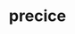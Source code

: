 ---
title: "precice"
layout: cache
categories: [package, develop]
meta: {"compilers": ["cce@=18.0.0", "gcc@=11.4.0", "gcc@=9.4.0", "oneapi@=2024.2.1"], "num_specs": 35, "num_specs_by_stack": {"e4s": 6, "e4s-cray-rhel": 9, "e4s-neoverse-v2": 7, "e4s-neoverse_v1": 3, "e4s-oneapi": 8, "e4s-power": 2, "root": 35}, "oss": ["rhel8", "ubuntu20.04", "ubuntu22.04"], "platforms": ["linux"], "stacks": ["e4s", "e4s-cray-rhel", "e4s-neoverse-v2", "e4s-neoverse_v1", "e4s-oneapi", "e4s-power", "root"], "targets": ["neoverse_v1", "neoverse_v2", "ppc64le", "x86_64_v3"], "versions": ["3.1.2"]}
spec_details: [{"compiler": "oneapi@=2024.2.1", "hash": "4ahl72ty4cfqa2voeyphrhofzncczeoc", "os": "ubuntu22.04", "platform": "linux", "size": "-", "stacks": ["e4s-oneapi", "root"], "target": "x86_64_v3", "variants": ["build_system=cmake", "build_type=Release", "generator=make", "~ipo", "+mpi", "+petsc", "~python", "+shared"], "versions": ["3.1.2"]}, {"compiler": "gcc@=9.4.0", "hash": "4masrrmgl3rd6i2o2ht7heg574f7whcy", "os": "ubuntu20.04", "platform": "linux", "size": "-", "stacks": ["e4s-power", "root"], "target": "ppc64le", "variants": ["build_system=cmake", "build_type=Release", "generator=make", "~ipo", "+mpi", "+petsc", "~python", "+shared"], "versions": ["3.1.2"]}, {"compiler": "gcc@=11.4.0", "hash": "5qrmbey4lpjaptxlucmnx6eb7uxcq3zy", "os": "ubuntu22.04", "platform": "linux", "size": "-", "stacks": ["e4s", "root"], "target": "x86_64_v3", "variants": ["build_system=cmake", "build_type=Release", "generator=make", "~ipo", "+mpi", "+petsc", "~python", "+shared"], "versions": ["3.1.2"]}, {"compiler": "cce@=18.0.0", "hash": "66nl3xgeugbwwfvnfbn3u6dw5ndemirj", "os": "rhel8", "platform": "linux", "size": "-", "stacks": ["e4s-cray-rhel", "root"], "target": "x86_64_v3", "variants": ["build_system=cmake", "build_type=Release", "generator=make", "~ipo", "+mpi", "+petsc", "~python", "+shared"], "versions": ["3.1.2"]}, {"compiler": "gcc@=11.4.0", "hash": "7glv62pdpftt42777jdcitkwzkgsfrjz", "os": "ubuntu22.04", "platform": "linux", "size": "-", "stacks": ["e4s-neoverse-v2", "root"], "target": "neoverse_v2", "variants": ["build_system=cmake", "build_type=Release", "generator=make", "~ipo", "+mpi", "+petsc", "~python", "+shared"], "versions": ["3.1.2"]}, {"compiler": "gcc@=9.4.0", "hash": "7s4pzjksofdms5f276grfd7avrvg6v35", "os": "ubuntu20.04", "platform": "linux", "size": "-", "stacks": ["e4s-power", "root"], "target": "ppc64le", "variants": ["build_system=cmake", "build_type=Release", "generator=make", "~ipo", "+mpi", "+petsc", "~python", "+shared"], "versions": ["3.1.2"]}, {"compiler": "oneapi@=2024.2.1", "hash": "bm4eflwfhlp5cxzyx4in6z7ddq45yp4i", "os": "ubuntu22.04", "platform": "linux", "size": "-", "stacks": ["e4s-oneapi", "root"], "target": "x86_64_v3", "variants": ["build_system=cmake", "build_type=Release", "generator=make", "~ipo", "+mpi", "+petsc", "~python", "+shared"], "versions": ["3.1.2"]}, {"compiler": "cce@=18.0.0", "hash": "civlk77zv4cv5cv5m2rkfu4bacg2o4zy", "os": "rhel8", "platform": "linux", "size": "-", "stacks": ["e4s-cray-rhel", "root"], "target": "x86_64_v3", "variants": ["build_system=cmake", "build_type=Release", "generator=make", "~ipo", "+mpi", "+petsc", "~python", "+shared"], "versions": ["3.1.2"]}, {"compiler": "gcc@=11.4.0", "hash": "e7geyb25mcqxpepp4mvzhtubqzbe3blw", "os": "ubuntu22.04", "platform": "linux", "size": "-", "stacks": ["e4s-neoverse-v2", "root"], "target": "neoverse_v2", "variants": ["build_system=cmake", "build_type=Release", "generator=make", "~ipo", "+mpi", "+petsc", "~python", "+shared"], "versions": ["3.1.2"]}, {"compiler": "oneapi@=2024.2.1", "hash": "gu2p4dpsjpd4eiz2h4grfgxrbgrisxdi", "os": "ubuntu22.04", "platform": "linux", "size": "-", "stacks": ["e4s-oneapi", "root"], "target": "x86_64_v3", "variants": ["build_system=cmake", "build_type=Release", "generator=make", "~ipo", "+mpi", "+petsc", "~python", "+shared"], "versions": ["3.1.2"]}, {"compiler": "gcc@=11.4.0", "hash": "hadqayhjx4b6tpsee4774kjpvmkuwj7v", "os": "ubuntu22.04", "platform": "linux", "size": "-", "stacks": ["e4s-neoverse-v2", "root"], "target": "neoverse_v2", "variants": ["build_system=cmake", "build_type=Release", "generator=make", "~ipo", "+mpi", "+petsc", "~python", "+shared"], "versions": ["3.1.2"]}, {"compiler": "gcc@=11.4.0", "hash": "ikp64aklwv4otgbqwinrw4xucdpa7p4c", "os": "ubuntu22.04", "platform": "linux", "size": "-", "stacks": ["e4s-neoverse-v2", "root"], "target": "neoverse_v2", "variants": ["build_system=cmake", "build_type=Release", "generator=make", "~ipo", "+mpi", "+petsc", "~python", "+shared"], "versions": ["3.1.2"]}, {"compiler": "oneapi@=2024.2.1", "hash": "jn5yxqsftcvexsgw26b6ttg4s5tuxbx5", "os": "ubuntu22.04", "platform": "linux", "size": "-", "stacks": ["e4s-oneapi", "root"], "target": "x86_64_v3", "variants": ["build_system=cmake", "build_type=Release", "generator=make", "~ipo", "+mpi", "+petsc", "~python", "+shared"], "versions": ["3.1.2"]}, {"compiler": "cce@=18.0.0", "hash": "jsljla33czfssays7ggfqqksxubdt77g", "os": "rhel8", "platform": "linux", "size": "-", "stacks": ["e4s-cray-rhel", "root"], "target": "x86_64_v3", "variants": ["build_system=cmake", "build_type=Release", "generator=make", "~ipo", "+mpi", "+petsc", "~python", "+shared"], "versions": ["3.1.2"]}, {"compiler": "cce@=18.0.0", "hash": "k3oyki6ggp2lgzkxafjbllqq223z5b5z", "os": "rhel8", "platform": "linux", "size": "-", "stacks": ["e4s-cray-rhel", "root"], "target": "x86_64_v3", "variants": ["build_system=cmake", "build_type=Release", "generator=make", "~ipo", "+mpi", "+petsc", "~python", "+shared"], "versions": ["3.1.2"]}, {"compiler": "gcc@=11.4.0", "hash": "l53oma7uem4sail7aekfykhef7xlhg6y", "os": "ubuntu22.04", "platform": "linux", "size": "-", "stacks": ["e4s-neoverse-v2", "root"], "target": "neoverse_v2", "variants": ["build_system=cmake", "build_type=Release", "generator=make", "~ipo", "+mpi", "+petsc", "~python", "+shared"], "versions": ["3.1.2"]}, {"compiler": "gcc@=11.4.0", "hash": "muqmivnatidxjratnkbkflxv43mwvcf5", "os": "ubuntu22.04", "platform": "linux", "size": "-", "stacks": ["e4s-neoverse_v1", "root"], "target": "neoverse_v1", "variants": ["build_system=cmake", "build_type=Release", "generator=make", "~ipo", "+mpi", "+petsc", "~python", "+shared"], "versions": ["3.1.2"]}, {"compiler": "cce@=18.0.0", "hash": "npuws2rnuowixv5nopdq7p2xl2bjcugy", "os": "rhel8", "platform": "linux", "size": "-", "stacks": ["e4s-cray-rhel", "root"], "target": "x86_64_v3", "variants": ["build_system=cmake", "build_type=Release", "generator=make", "~ipo", "+mpi", "+petsc", "~python", "+shared"], "versions": ["3.1.2"]}, {"compiler": "gcc@=11.4.0", "hash": "omfotlwtse44obo2v6byzipbttvtp3aj", "os": "ubuntu22.04", "platform": "linux", "size": "-", "stacks": ["e4s-neoverse_v1", "root"], "target": "neoverse_v1", "variants": ["build_system=cmake", "build_type=Release", "generator=make", "~ipo", "+mpi", "+petsc", "~python", "+shared"], "versions": ["3.1.2"]}, {"compiler": "gcc@=11.4.0", "hash": "ov7doh4s2u4y7g4lee7lzgy2dxifdf55", "os": "ubuntu22.04", "platform": "linux", "size": "-", "stacks": ["e4s", "root"], "target": "x86_64_v3", "variants": ["build_system=cmake", "build_type=Release", "generator=make", "~ipo", "+mpi", "+petsc", "~python", "+shared"], "versions": ["3.1.2"]}, {"compiler": "gcc@=11.4.0", "hash": "pmqylrwvl7uetsnppy5x2wz2vhbdhxv3", "os": "ubuntu22.04", "platform": "linux", "size": "-", "stacks": ["e4s-neoverse-v2", "root"], "target": "neoverse_v2", "variants": ["build_system=cmake", "build_type=Release", "generator=make", "~ipo", "+mpi", "+petsc", "~python", "+shared"], "versions": ["3.1.2"]}, {"compiler": "gcc@=11.4.0", "hash": "rck6i6q5mtt7k6wjmy6777mldc3lr524", "os": "ubuntu22.04", "platform": "linux", "size": "-", "stacks": ["e4s-neoverse-v2", "root"], "target": "neoverse_v2", "variants": ["build_system=cmake", "build_type=Release", "generator=make", "~ipo", "+mpi", "+petsc", "~python", "+shared"], "versions": ["3.1.2"]}, {"compiler": "gcc@=11.4.0", "hash": "rhl3qkcdac7xfkkgkrimban2gwobvi7h", "os": "ubuntu22.04", "platform": "linux", "size": "-", "stacks": ["e4s", "root"], "target": "x86_64_v3", "variants": ["build_system=cmake", "build_type=Release", "generator=make", "~ipo", "+mpi", "+petsc", "~python", "+shared"], "versions": ["3.1.2"]}, {"compiler": "oneapi@=2024.2.1", "hash": "rlz37i2hi4bdf5snjljznb4yj7riloyj", "os": "ubuntu22.04", "platform": "linux", "size": "-", "stacks": ["e4s-oneapi", "root"], "target": "x86_64_v3", "variants": ["build_system=cmake", "build_type=Release", "generator=make", "~ipo", "+mpi", "+petsc", "~python", "+shared"], "versions": ["3.1.2"]}, {"compiler": "cce@=18.0.0", "hash": "sbz5koilulsxirsmrg36pu5t7yx4eba3", "os": "rhel8", "platform": "linux", "size": "-", "stacks": ["e4s-cray-rhel", "root"], "target": "x86_64_v3", "variants": ["build_system=cmake", "build_type=Release", "generator=make", "~ipo", "+mpi", "+petsc", "~python", "+shared"], "versions": ["3.1.2"]}, {"compiler": "cce@=18.0.0", "hash": "szkiwbji6xtm42vdgmbodqbkpwcch4x7", "os": "rhel8", "platform": "linux", "size": "-", "stacks": ["e4s-cray-rhel", "root"], "target": "x86_64_v3", "variants": ["build_system=cmake", "build_type=Release", "generator=make", "~ipo", "+mpi", "+petsc", "~python", "+shared"], "versions": ["3.1.2"]}, {"compiler": "oneapi@=2024.2.1", "hash": "tlgk57irf5pjcwb7giyrnxtfhruxuzxe", "os": "ubuntu22.04", "platform": "linux", "size": "-", "stacks": ["e4s-oneapi", "root"], "target": "x86_64_v3", "variants": ["build_system=cmake", "build_type=Release", "generator=make", "~ipo", "+mpi", "+petsc", "~python", "+shared"], "versions": ["3.1.2"]}, {"compiler": "gcc@=11.4.0", "hash": "ucvcnf2cgcyjbndaukdj44a7kcjf27rf", "os": "ubuntu22.04", "platform": "linux", "size": "-", "stacks": ["e4s", "root"], "target": "x86_64_v3", "variants": ["build_system=cmake", "build_type=Release", "generator=make", "~ipo", "+mpi", "+petsc", "~python", "+shared"], "versions": ["3.1.2"]}, {"compiler": "oneapi@=2024.2.1", "hash": "ug7zvfcglbe7t6qfait2zhjz427yvlct", "os": "ubuntu22.04", "platform": "linux", "size": "-", "stacks": ["e4s-oneapi", "root"], "target": "x86_64_v3", "variants": ["build_system=cmake", "build_type=Release", "generator=make", "~ipo", "+mpi", "+petsc", "~python", "+shared"], "versions": ["3.1.2"]}, {"compiler": "cce@=18.0.0", "hash": "v22ii235jduc5jcg6fcrcryp5sjwle7l", "os": "rhel8", "platform": "linux", "size": "-", "stacks": ["e4s-cray-rhel", "root"], "target": "x86_64_v3", "variants": ["build_system=cmake", "build_type=Release", "generator=make", "~ipo", "+mpi", "+petsc", "~python", "+shared"], "versions": ["3.1.2"]}, {"compiler": "gcc@=11.4.0", "hash": "v2yvyarpvnevhrbq32eovcxgx55llqv5", "os": "ubuntu22.04", "platform": "linux", "size": "-", "stacks": ["e4s", "root"], "target": "x86_64_v3", "variants": ["build_system=cmake", "build_type=Release", "generator=make", "~ipo", "+mpi", "+petsc", "~python", "+shared"], "versions": ["3.1.2"]}, {"compiler": "oneapi@=2024.2.1", "hash": "w6taon33euvgiahvvbs4pdnvwgo6bmqq", "os": "ubuntu22.04", "platform": "linux", "size": "-", "stacks": ["e4s-oneapi", "root"], "target": "x86_64_v3", "variants": ["build_system=cmake", "build_type=Release", "generator=make", "~ipo", "+mpi", "+petsc", "~python", "+shared"], "versions": ["3.1.2"]}, {"compiler": "gcc@=11.4.0", "hash": "wlmvup75une4a4d5h4cd2qhwx22clqrm", "os": "ubuntu22.04", "platform": "linux", "size": "-", "stacks": ["e4s-neoverse_v1", "root"], "target": "neoverse_v1", "variants": ["build_system=cmake", "build_type=Release", "generator=make", "~ipo", "+mpi", "+petsc", "~python", "+shared"], "versions": ["3.1.2"]}, {"compiler": "cce@=18.0.0", "hash": "z4qp7f563ljjj65poy5ydamkuucua6gg", "os": "rhel8", "platform": "linux", "size": "-", "stacks": ["e4s-cray-rhel", "root"], "target": "x86_64_v3", "variants": ["build_system=cmake", "build_type=Release", "generator=make", "~ipo", "+mpi", "+petsc", "~python", "+shared"], "versions": ["3.1.2"]}, {"compiler": "gcc@=11.4.0", "hash": "zr25dqk3gvzgg575jrg6oxao5on6cef7", "os": "ubuntu22.04", "platform": "linux", "size": "-", "stacks": ["e4s", "root"], "target": "x86_64_v3", "variants": ["build_system=cmake", "build_type=Release", "generator=make", "~ipo", "+mpi", "+petsc", "~python", "+shared"], "versions": ["3.1.2"]}]
---